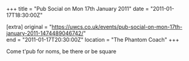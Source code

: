 +++
title = "Pub Social on Mon 17th January 2011"
date = "2011-01-17T18:30:00Z"

[extra]
original = "https://uwcs.co.uk/events/pub-social-on-mon-17th-january-2011-1474489046742/"    
end = "2011-01-17T20:30:00Z"
location = "The Phantom Coach"
+++

Come t'pub for noms, be there or be square

